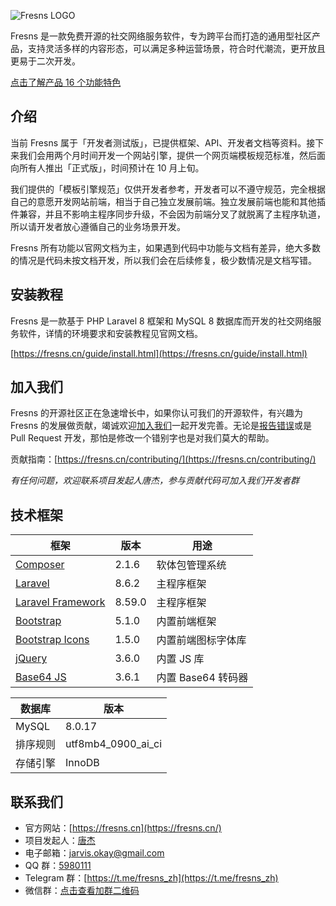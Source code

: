 ![Fresns LOGO](https://cdn.fresns.cn/images/logo-small.png)

Fresns 是一款免费开源的社交网络服务软件，专为跨平台而打造的通用型社区产品，支持灵活多样的内容形态，可以满足多种运营场景，符合时代潮流，更开放且更易于二次开发。

[点击了解产品 16 个功能特色](https://fresns.cn/guide/features.html)

## 介绍

当前 Fresns 属于「开发者测试版」，已提供框架、API、开发者文档等资料。接下来我们会用两个月时间开发一个网站引擎，提供一个网页端模板规范标准，然后面向所有人推出「正式版」，时间预计在 10 月上旬。

我们提供的「模板引擎规范」仅供开发者参考，开发者可以不遵守规范，完全根据自己的意愿开发网站前端，相当于自己独立发展前端。独立发展前端也能和其他插件兼容，并且不影响主程序同步升级，不会因为前端分叉了就脱离了主程序轨道，所以请开发者放心遵循自己的业务场景开发。

Fresns 所有功能以官网文档为主，如果遇到代码中功能与文档有差异，绝大多数的情况是代码未按文档开发，所以我们会在后续修复，极少数情况是文档写错。

## 安装教程

Fresns 是一款基于 PHP Laravel 8 框架和 MySQL 8 数据库而开发的社交网络服务软件，详情的环境要求和安装教程见官网文档。

[https://fresns.cn/guide/install.html](https://fresns.cn/guide/install.html)

## 加入我们

Fresns 的开源社区正在急速增长中，如果你认可我们的开源软件，有兴趣为 Fresns 的发展做贡献，竭诚欢迎[加入我们](https://fresns.cn/community/join.html)一起开发完善。无论是[报告错误](https://fresns.cn/guide/feedback.html)或是 Pull Request 开发，那怕是修改一个错别字也是对我们莫大的帮助。

贡献指南：[https://fresns.cn/contributing/](https://fresns.cn/contributing/)

*有任何问题，欢迎联系项目发起人唐杰，参与贡献代码可加入我们开发者群*

## 技术框架

| 框架 | 版本 | 用途 |
| --- | --- | --- |
| [Composer](https://github.com/composer/composer) | 2.1.6 | 软体包管理系统 |
| [Laravel](https://github.com/laravel/laravel) | 8.6.2 | 主程序框架 |
| [Laravel Framework](https://github.com/laravel/framework) | 8.59.0 | 主程序框架 |
| [Bootstrap](https://getbootstrap.com/) | 5.1.0 | 内置前端框架 |
| [Bootstrap Icons](https://icons.getbootstrap.com/) | 1.5.0 | 内置前端图标字体库 |
| [jQuery](https://github.com/jquery/jquery) | 3.6.0 | 内置 JS 库 |
| [Base64 JS](https://github.com/dankogai/js-base64) | 3.6.1 | 内置 Base64 转码器 |

| 数据库 | 版本 |
| --- | --- |
| MySQL | 8.0.17 |
| 排序规则 | utf8mb4_0900_ai_ci |
| 存储引擎 | InnoDB |

## 联系我们

- 官方网站：[https://fresns.cn](https://fresns.cn/)
- 项目发起人：[唐杰](https://tangjie.me/)
- 电子邮箱：[jarvis.okay@gmail.com](mailto:jarvis.okay@gmail.com)
- QQ 群：[5980111](https://qm.qq.com/cgi-bin/qm/qr?k=R2pfcPUd4Nyc87AKdkuHP9yJ0MhddUaz&jump_from=webapi)
- Telegram 群：[https://t.me/fresns_zh](https://t.me/fresns_zh)
- 微信群：[点击查看加群二维码](https://tangjie.me/media/wechat/fresns.jpg)